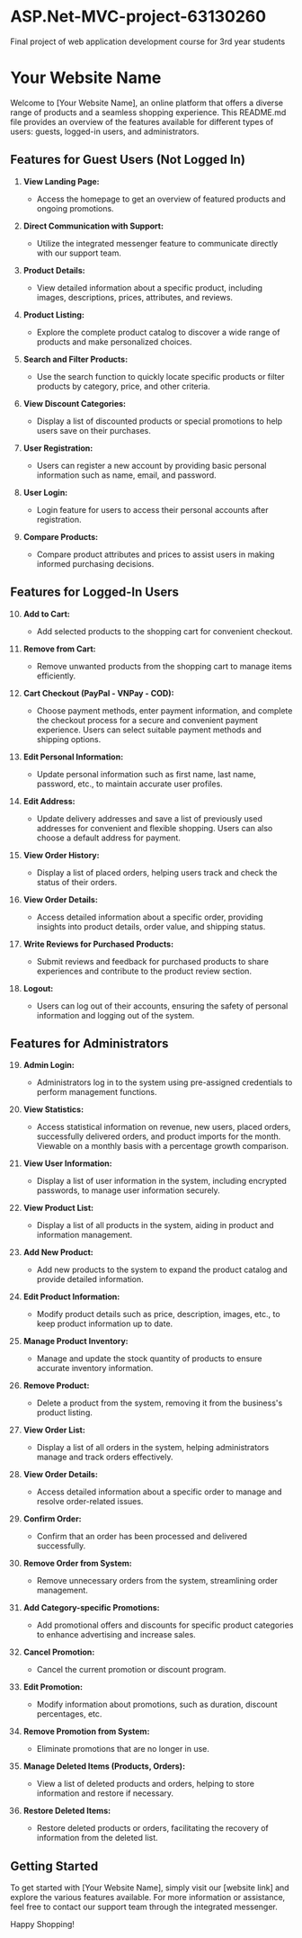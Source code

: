 # ASP.Net-MVC-project-63130260
Final project of web application development course for 3rd year students
# Your Website Name

Welcome to [Your Website Name], an online platform that offers a diverse range of products and a seamless shopping experience. This README.md file provides an overview of the features available for different types of users: guests, logged-in users, and administrators.

## Features for Guest Users (Not Logged In)

1. **View Landing Page:**
   - Access the homepage to get an overview of featured products and ongoing promotions.

2. **Direct Communication with Support:**
   - Utilize the integrated messenger feature to communicate directly with our support team.

3. **Product Details:**
   - View detailed information about a specific product, including images, descriptions, prices, attributes, and reviews.

4. **Product Listing:**
   - Explore the complete product catalog to discover a wide range of products and make personalized choices.

5. **Search and Filter Products:**
   - Use the search function to quickly locate specific products or filter products by category, price, and other criteria.

6. **View Discount Categories:**
   - Display a list of discounted products or special promotions to help users save on their purchases.

7. **User Registration:**
   - Users can register a new account by providing basic personal information such as name, email, and password.

8. **User Login:**
   - Login feature for users to access their personal accounts after registration.

9. **Compare Products:**
   - Compare product attributes and prices to assist users in making informed purchasing decisions.

## Features for Logged-In Users

10. **Add to Cart:**
    - Add selected products to the shopping cart for convenient checkout.

11. **Remove from Cart:**
    - Remove unwanted products from the shopping cart to manage items efficiently.

12. **Cart Checkout (PayPal - VNPay - COD):**
    - Choose payment methods, enter payment information, and complete the checkout process for a secure and convenient payment experience. Users can select suitable payment methods and shipping options.

13. **Edit Personal Information:**
    - Update personal information such as first name, last name, password, etc., to maintain accurate user profiles.

14. **Edit Address:**
    - Update delivery addresses and save a list of previously used addresses for convenient and flexible shopping. Users can also choose a default address for payment.

15. **View Order History:**
    - Display a list of placed orders, helping users track and check the status of their orders.

16. **View Order Details:**
    - Access detailed information about a specific order, providing insights into product details, order value, and shipping status.

17. **Write Reviews for Purchased Products:**
    - Submit reviews and feedback for purchased products to share experiences and contribute to the product review section.

18. **Logout:**
    - Users can log out of their accounts, ensuring the safety of personal information and logging out of the system.

## Features for Administrators

19. **Admin Login:**
    - Administrators log in to the system using pre-assigned credentials to perform management functions.

20. **View Statistics:**
    - Access statistical information on revenue, new users, placed orders, successfully delivered orders, and product imports for the month. Viewable on a monthly basis with a percentage growth comparison.

21. **View User Information:**
    - Display a list of user information in the system, including encrypted passwords, to manage user information securely.

22. **View Product List:**
    - Display a list of all products in the system, aiding in product and information management.

23. **Add New Product:**
    - Add new products to the system to expand the product catalog and provide detailed information.

24. **Edit Product Information:**
    - Modify product details such as price, description, images, etc., to keep product information up to date.

25. **Manage Product Inventory:**
    - Manage and update the stock quantity of products to ensure accurate inventory information.

26. **Remove Product:**
    - Delete a product from the system, removing it from the business's product listing.

27. **View Order List:**
    - Display a list of all orders in the system, helping administrators manage and track orders effectively.

28. **View Order Details:**
    - Access detailed information about a specific order to manage and resolve order-related issues.

29. **Confirm Order:**
    - Confirm that an order has been processed and delivered successfully.

30. **Remove Order from System:**
    - Remove unnecessary orders from the system, streamlining order management.

31. **Add Category-specific Promotions:**
    - Add promotional offers and discounts for specific product categories to enhance advertising and increase sales.

32. **Cancel Promotion:**
    - Cancel the current promotion or discount program.

33. **Edit Promotion:**
    - Modify information about promotions, such as duration, discount percentages, etc.

34. **Remove Promotion from System:**
    - Eliminate promotions that are no longer in use.

35. **Manage Deleted Items (Products, Orders):**
    - View a list of deleted products and orders, helping to store information and restore if necessary.

36. **Restore Deleted Items:**
    - Restore deleted products or orders, facilitating the recovery of information from the deleted list.

## Getting Started

To get started with [Your Website Name], simply visit our [website link] and explore the various features available. For more information or assistance, feel free to contact our support team through the integrated messenger.

Happy Shopping!
